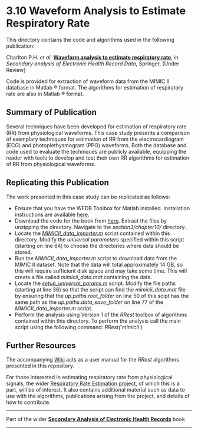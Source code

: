 # 3.10 Waveform Analysis to Estimate Respiratory Rate

This directory contains the code and algorithms used in the following publication:

Charlton P.H. *et al.* [**Waveform analysis to estimate respiratory rate**](http://peterhcharlton.github.io/RRest/waveform_analysis.html), in *Secondary analysis of Electronic Health Record Data*, Springer, [Under Review]

Code is provided for extraction of waveform data from the MIMIC II database in Matlab &reg; format. 
The algorithms for estimation of respiratory rate are also in Matlab &reg; format.

## Summary of Publication

Several techniques have been developed for estimation of respiratory rate (RR) from physiological waveforms.
This case study presents a comparison of exemplary techniques for estimation of RR from the electrocardiogram (ECG) and photoplethysmogram (PPG) waveforms.
Both the database and code used to evaluate the techniques are publicly available, equipping the reader with tools to develop and test their own RR algorithms for estimation of RR from physiological waveforms.

## Replicating this Publication

The work presented in this case study can be replicated as follows:

*   Ensure that you have the WFDB Toolbox for Matlab installed. Installation instructions are available [here](https://physionet.org/physiotools/matlab/wfdb-app-matlab/).
*   Download the code for the book from [here](https://github.com/MIT-LCP/critical-data-book/archive/master.zip). Extract the files by unzipping the directory. Navigate to the _section3/chapter10/_ directory.
*   Locate the [_MIMICII_data_importer.m_](https://raw.githubusercontent.com/peterhcharlton/RRest/master/RRest_v1.0/Data_Import_Scripts/MIMICII_data_importer.m) script contained within this directory. Modify the _universal parameters_ specified within this script (starting on line 64) to choose the directories where data should be stored.
*   Run the _MIMICII_data_importer.m_ script to download data from the MIMIC II dataset. Note that the data will total approximately 14 GB, so this will require sufficient disk space and may take some time. This will create a file called _mimicii_data.mat_ containing the data.
*   Locate the [_setup_universal_params.m_](https://raw.githubusercontent.com/MIT-LCP/critical-data-book/master/section3/chapter10/RRest_v1.0/Algorithms/setup_universal_params.m) script. Modify the file paths (starting at line 36) so that the script can find the _mimicii_data.mat_ file by ensuring that the _up.paths.root_folder_ on line 50 of this scipt has the same path as the _up.paths.data_save_folder_ on line 77 of the _MIMICII_data_importer.m_ script.
*   Perform the analysis using Version 1 of the _RRest_ toolbox of algorithms contained within this directory. To perform the analysis call the main script using the following command: *RRest('mimicii')*

## Further Resources

The accompanying [Wiki](https://github.com/peterhcharlton/RRest/wiki) acts as a user manual for the _RRest_ algorithms presented in this repository.

For those interested in estimating respiratory rate from physiological signals, the wider [Respiratory Rate Estimation project](http://peterhcharlton.github.io/RRest/), of which this is a part, will be of interest. It also contains additional material such as data to use with the algorithms, publications arising from the project, and details of how to contribute.


***
Part of the wider **[Secondary Analysis of Electronic Health Records](https://github.com/MIT-LCP/critical-data-book)** book
***
